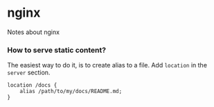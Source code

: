 # nginx
Notes about nginx

### How to serve static content?

The easiest way to do it, is to create alias to a file. Add `location` in the `server` section.

```nginx
location /docs {
    alias /path/to/my/docs/README.md;
}
```
